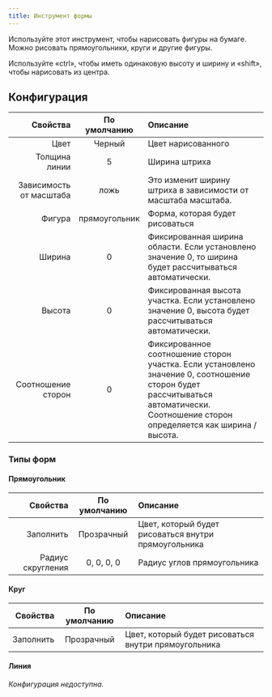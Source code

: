 ```yaml
---
title: Инструмент формы
---
```


Используйте этот инструмент, чтобы нарисовать фигуры на бумаге.
Можно рисовать прямоугольники, круги и другие фигуры.

Используйте «ctrl», чтобы иметь одинаковую высоту и ширину и «shift», чтобы нарисовать из центра.

## Конфигурация

|                Свойства |  По умолчанию | Описание                                                                                                                                                                                                                           |
| ----------------------: | :-----------: | :--------------------------------------------------------------------------------------------------------------------------------------------------------------------------------------------------------------------------------- |
|                    Цвет |     Черный    | Цвет нарисованного                                                                                                                                                                                                                 |
|           Толщина линии |       5       | Ширина штриха                                                                                                                                                                                                                      |
| Зависимость от масштаба |      ложь     | Это изменит ширину штриха в зависимости от масштаба масштаба.                                                                                                                                                      |
|                  Фигура | прямоугольник | Форма, которая будет рисоваться                                                                                                                                                                                                    |
|                  Ширина |       0       | Фиксированная ширина области. Если установлено значение 0, то ширина будет рассчитываться автоматически.                                                                                           |
|                  Высота |       0       | Фиксированная высота участка. Если установлено значение 0, высота будет рассчитываться автоматически.                                                                                              |
|      Соотношение сторон |       0       | Фиксированное соотношение сторон участка. Если установлено значение 0, соотношение сторон будет рассчитываться автоматически. Соотношение сторон определяется как ширина / высота. |

### Типы форм

#### Прямоугольник

|          Свойства | По умолчанию | Описание                                             |
| ----------------: | :----------: | :--------------------------------------------------- |
|         Заполнить |  Прозрачный  | Цвет, который будет рисоваться внутри прямоугольника |
| Радиус скругления |  0, 0, 0, 0  | Радиус углов прямоугольника                          |

#### Круг

|  Свойства | По умолчанию | Описание                                             |
| --------: | :----------: | :--------------------------------------------------- |
| Заполнить |  Прозрачный  | Цвет, который будет рисоваться внутри прямоугольника |

#### Линия

_Конфигурация недоступна._
